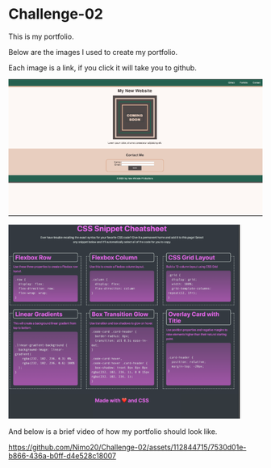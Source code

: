 # Challenge-02

This is my portfolio.

Below are the images I used to create my portfolio.

Each image is a link, if you click it will take you to github.

![image](Images/img.png)

![image](<Images/img -3.png>)

And below is a brief video of how my portfolio should look like.

https://github.com/Nimo20/Challenge-02/assets/112844715/7530d01e-b866-436a-b0ff-d4e528c18007
